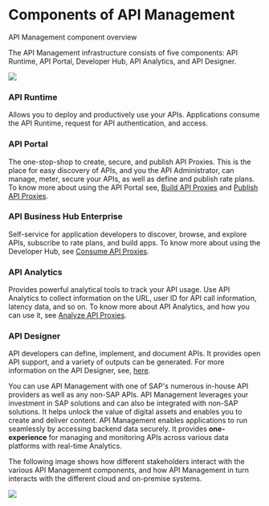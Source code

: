 <!-- loio24f1af0b2f6041d49d0d65b5defb4eb8 -->

# Components of API Management

API Management component overview



The API Management infrastructure consists of five components: API Runtime, API Portal, Developer Hub, API Analytics, and API Designer.

![](images/components_api_management_127274b.png)



### API Runtime

Allows you to deploy and productively use your APIs. Applications consume the API Runtime, request for API authentication, and access.



### API Portal

The one-stop-shop to create, secure, and publish API Proxies. This is the place for easy discovery of APIs, and you the API Administrator, can manage, meter, secure your APIs, as well as define and publish rate plans. To know more about using the API Portal see, [Build API Proxies](build-api-proxies-74c042b.md) and [Publish API Proxies](publish-api-proxies-75a4a11.md).



### API Business Hub Enterprise

Self-service for application developers to discover, browse, and explore APIs, subscribe to rate plans, and build apps. To know more about using the Developer Hub, see [Consume API Proxies](consume-api-proxies-ea561e4.md).



### API Analytics

Provides powerful analytical tools to track your API usage. Use API Analytics to collect information on the URL, user ID for API call information, latency data, and so on. To know more about API Analytics, and how you can use it, see [Analyze API Proxies](analyze-api-proxies-7712c61.md).



### API Designer

API developers can define, implement, and document APIs. It provides open API support, and a variety of outputs can be generated. For more information on the API Designer, see, [here](https://help.sap.com/viewer/e63fe47de8f84a68b618ed689af9a28b/Cloud/en-US).



You can use API Management with one of SAP's numerous in-house API providers as well as any non-SAP APIs. API Management leverages your investment in SAP solutions and can also be integrated with non-SAP solutions. It helps unlock the value of digital assets and enables you to create and deliver content. API Management enables applications to run seamlessly by accessing backend data securely. It provides **one-experience** for managing and monitoring APIs across various data platforms with real-time Analytics.

The following image shows how different stakeholders interact with the various API Management components, and how API Management in turn interacts with the different cloud and on-premise systems.

![](images/api_sources_686d456.png)

